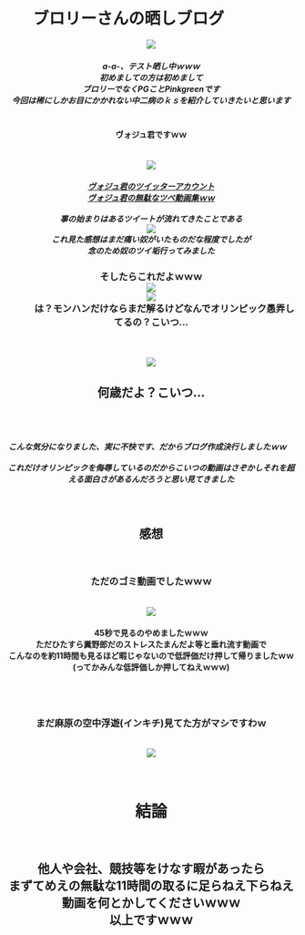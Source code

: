 <!DOCTYPE html>
<html lang="ja">
<head>
<body>
<center>
       <h1>
           ブロリーさんの晒しブログ
            </h1>
      <img src="https://github.com/PinkGreen/test1/raw/4fccc69d80b9f26962d070647775a3534329817c/burori-.gif">
      <BR>
<h5>
a-a-、テスト晒し中ｗｗｗ<BR>
初めましての方は初めまして<BR>
ブロリーでなくPGことPinkgreenです<BR>
今回は稀にしかお目にかかれない中二病のｋｓを紹介していきたいと思います<BR>            
       </h5>
       <h4>ヴォジュ君ですｗｗ</h4><BR>
       <img src="https://raw.githubusercontent.com/PinkGreen/test1/master/-v_BavEa_400x400.jpg"><BR>
       <h5>
<a href="https://twitter.com/s_voju">ヴォジュ君のツイッターアカウント</a><BR>
<a href="https://www.youtube.com/channel/UCLs3h1iN1Hf8ZStEG9GKDEQ/videos">ヴォジュ君の無駄なツベ動画集ｗｗ</a><BR><BR>
事の始まりはあるツイートが流れてきたことである<BR>
<img src="https://raw.githubusercontent.com/PinkGreen/test1/master/naiyou.jpg"><BR>
これ見た感想はまだ痛い奴がいたものだな程度でしたが<BR>
念のため奴のツイ垢行ってみました<BR></h5>
<h3>そしたらこれだよｗｗｗ<BR>
<img src="https://raw.githubusercontent.com/PinkGreen/test1/master/naiyou1.jpg"><BR><img src="https://github.com/PinkGreen/test1/blob/master/naiyou2.jpg"><BR>
              は？モンハンだけならまだ解るけどなんでオリンピック愚弄してるの？こいつ…<BR></h3><BR><BR>
<img src="https://raw.githubusercontent.com/PinkGreen/test1/master/nannsaidayokoitu.gif">       
<h2>何歳だよ？こいつ…</h2><BR><BR><h5>こんな気分になりました、実に不快です、だからブログ作成決行しましたｗｗ    
<BR><BR>
これだけオリンピックを侮辱しているのだからこいつの動画はさぞかしそれを超える面白さがあるんだろうと思い見てきました<BR>
</h5><BR>
<H2>感想</H2><BR>
<h3>ただのゴミ動画でしたｗｗｗ</h3><BR>
<img src="https://raw.githubusercontent.com/PinkGreen/test1/master/kusodouga.jpg"><BR>
<H4>45秒で見るのやめましたｗｗｗ<BR>
ただひたすら糞野郎だのストレスたまんだよ等と垂れ流す動画で<BR>
こんなのを約11時間も見るほど暇じゃないので低評価だけ押して帰りましたｗｗ<BR>
(ってかみんな低評価しか押してねえｗｗｗ)<BR>
       <BR></H4><BR>
<h3>まだ麻原の空中浮遊(インキチ)見てた方がマシですわｗ</h3>
<BR><img src="https://raw.githubusercontent.com/PinkGreen/test1/master/asahara.gif"><BR><BR>
       <BR><h1>結論</h1><br>
<h2>他人や会社、競技等をけなす暇があったら<br>まずてめえの無駄な11時間の取るに足らねえ下らねえ動画を何とかしてくださいｗｗｗ<br>
以上ですｗｗｗ</h2>

